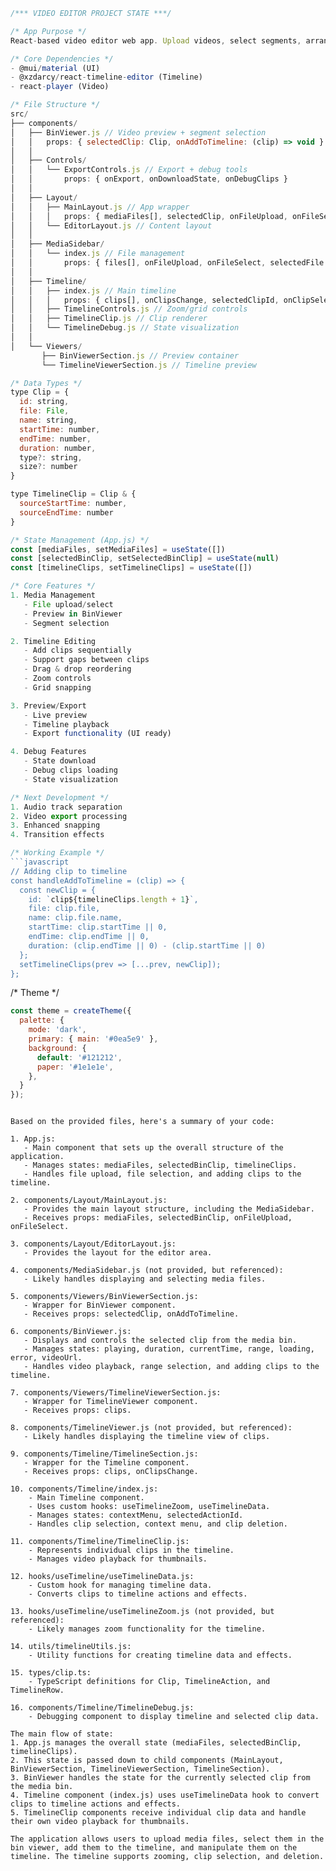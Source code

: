 ```jsx
/*** VIDEO EDITOR PROJECT STATE ***/

/* App Purpose */
React-based video editor web app. Upload videos, select segments, arrange on timeline, manage gaps/transitions. Dark theme MUI interface.

/* Core Dependencies */
- @mui/material (UI)
- @xzdarcy/react-timeline-editor (Timeline)
- react-player (Video)

/* File Structure */
src/
├── components/
│   ├── BinViewer.js // Video preview + segment selection
│   │   props: { selectedClip: Clip, onAddToTimeline: (clip) => void }
│   │
│   ├── Controls/
│   │   └── ExportControls.js // Export + debug tools
│   │       props: { onExport, onDownloadState, onDebugClips }
│   │
│   ├── Layout/
│   │   ├── MainLayout.js // App wrapper
│   │   │   props: { mediaFiles[], selectedClip, onFileUpload, onFileSelect }
│   │   └── EditorLayout.js // Content layout
│   │
│   ├── MediaSidebar/
│   │   └── index.js // File management
│   │       props: { files[], onFileUpload, onFileSelect, selectedFile }
│   │
│   ├── Timeline/
│   │   ├── index.js // Main timeline
│   │   │   props: { clips[], onClipsChange, selectedClipId, onClipSelect }
│   │   ├── TimelineControls.js // Zoom/grid controls
│   │   ├── TimelineClip.js // Clip renderer
│   │   └── TimelineDebug.js // State visualization
│   │
│   └── Viewers/
       ├── BinViewerSection.js // Preview container
       └── TimelineViewerSection.js // Timeline preview

/* Data Types */
type Clip = {
  id: string,
  file: File,
  name: string,
  startTime: number,
  endTime: number,
  duration: number,
  type?: string,
  size?: number
}

type TimelineClip = Clip & {
  sourceStartTime: number,
  sourceEndTime: number
}

/* State Management (App.js) */
const [mediaFiles, setMediaFiles] = useState([])
const [selectedBinClip, setSelectedBinClip] = useState(null)
const [timelineClips, setTimelineClips] = useState([])

/* Core Features */
1. Media Management
   - File upload/select
   - Preview in BinViewer
   - Segment selection

2. Timeline Editing
   - Add clips sequentially
   - Support gaps between clips
   - Drag & drop reordering
   - Zoom controls
   - Grid snapping

3. Preview/Export
   - Live preview
   - Timeline playback
   - Export functionality (UI ready)

4. Debug Features
   - State download
   - Debug clips loading
   - State visualization

/* Next Development */
1. Audio track separation
2. Video export processing
3. Enhanced snapping
4. Transition effects

/* Working Example */
```javascript
// Adding clip to timeline
const handleAddToTimeline = (clip) => {
  const newClip = {
    id: `clip${timelineClips.length + 1}`,
    file: clip.file,
    name: clip.file.name,
    startTime: clip.startTime || 0,
    endTime: clip.endTime || 0,
    duration: (clip.endTime || 0) - (clip.startTime || 0)
  };
  setTimelineClips(prev => [...prev, newClip]);
};
```

/* Theme */
```javascript
const theme = createTheme({
  palette: {
    mode: 'dark',
    primary: { main: '#0ea5e9' },
    background: {
      default: '#121212',
      paper: '#1e1e1e',
    },
  }
});
```
```

Based on the provided files, here's a summary of your code:

1. App.js:
   - Main component that sets up the overall structure of the application.
   - Manages states: mediaFiles, selectedBinClip, timelineClips.
   - Handles file upload, file selection, and adding clips to the timeline.

2. components/Layout/MainLayout.js:
   - Provides the main layout structure, including the MediaSidebar.
   - Receives props: mediaFiles, selectedBinClip, onFileUpload, onFileSelect.

3. components/Layout/EditorLayout.js:
   - Provides the layout for the editor area.

4. components/MediaSidebar.js (not provided, but referenced):
   - Likely handles displaying and selecting media files.

5. components/Viewers/BinViewerSection.js:
   - Wrapper for BinViewer component.
   - Receives props: selectedClip, onAddToTimeline.

6. components/BinViewer.js:
   - Displays and controls the selected clip from the media bin.
   - Manages states: playing, duration, currentTime, range, loading, error, videoUrl.
   - Handles video playback, range selection, and adding clips to the timeline.

7. components/Viewers/TimelineViewerSection.js:
   - Wrapper for TimelineViewer component.
   - Receives props: clips.

8. components/TimelineViewer.js (not provided, but referenced):
   - Likely handles displaying the timeline view of clips.

9. components/Timeline/TimelineSection.js:
   - Wrapper for the Timeline component.
   - Receives props: clips, onClipsChange.

10. components/Timeline/index.js:
    - Main Timeline component.
    - Uses custom hooks: useTimelineZoom, useTimelineData.
    - Manages states: contextMenu, selectedActionId.
    - Handles clip selection, context menu, and clip deletion.

11. components/Timeline/TimelineClip.js:
    - Represents individual clips in the timeline.
    - Manages video playback for thumbnails.

12. hooks/useTimeline/useTimelineData.js:
    - Custom hook for managing timeline data.
    - Converts clips to timeline actions and effects.

13. hooks/useTimeline/useTimelineZoom.js (not provided, but referenced):
    - Likely manages zoom functionality for the timeline.

14. utils/timelineUtils.js:
    - Utility functions for creating timeline data and effects.

15. types/clip.ts:
    - TypeScript definitions for Clip, TimelineAction, and TimelineRow.

16. components/Timeline/TimelineDebug.js:
    - Debugging component to display timeline and selected clip data.

The main flow of state:
1. App.js manages the overall state (mediaFiles, selectedBinClip, timelineClips).
2. This state is passed down to child components (MainLayout, BinViewerSection, TimelineViewerSection, TimelineSection).
3. BinViewer handles the state for the currently selected clip from the media bin.
4. Timeline component (index.js) uses useTimelineData hook to convert clips to timeline actions and effects.
5. TimelineClip components receive individual clip data and handle their own video playback for thumbnails.

The application allows users to upload media files, select them in the bin viewer, add them to the timeline, and manipulate them on the timeline. The timeline supports zooming, clip selection, and deletion.